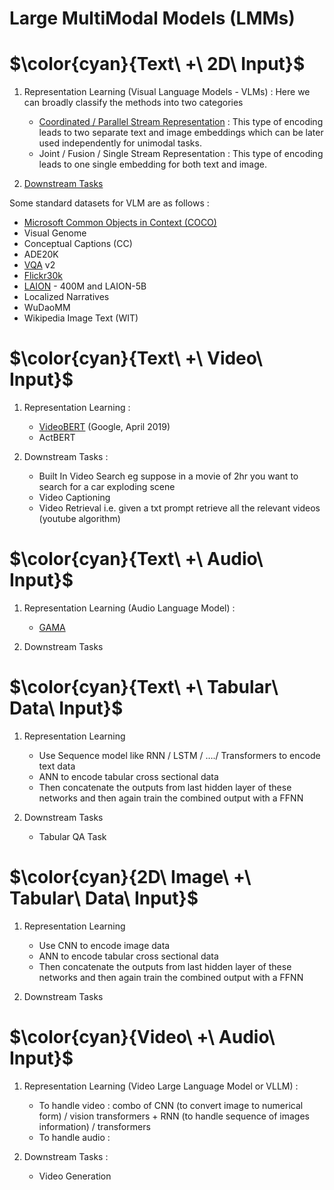 # Large MultiModal Models (LMMs)






# $\color{cyan}{Text\ +\ 2D\ Input\}$
1. Representation Learning (Visual Language Models - VLMs) : Here we can broadly classify the methods into two categories
   - [Coordinated / Parallel Stream Representation](https://khetansarvesh.medium.com/parallel-stream-representation-learning-for-visual-language-models-vlms-3b9233f3f8c5) : This type of encoding leads to two separate text and image embeddings which can be later used independently for unimodal tasks. 
   - Joint / Fusion / Single Stream Representation : This type of encoding leads to one single embedding for both text and image.

2. [Downstream Tasks](https://khetansarvesh.medium.com/downstream-tasks-using-vlms-57be1fadb618)


Some standard datasets for VLM are as follows : 
- [Microsoft Common Objects in Context (COCO)](https://homes.cs.washington.edu/~ranjay/visualgenome/index.html)
- Visual Genome
- Conceptual Captions (CC)
- ADE20K
- [VQA](https://visualqa.org/) v2
- [Flickr30k](https://shannon.cs.illinois.edu/DenotationGraph/)
- [LAION](https://laion.ai/) - 400M and LAION-5B
- Localized Narratives
- WuDaoMM
- Wikipedia Image Text (WIT)








# $\color{cyan}{Text\ +\ Video\ Input\}$
1. Representation Learning :
   - [VideoBERT](https://arxiv.org/abs/1904.01766) (Google, April 2019)
   - ActBERT
     
2. Downstream Tasks :
   - Built In Video Search eg suppose in a movie of 2hr you want to search for a car exploding scene
   - Video Captioning
   - Video Retrieval i.e. given a txt prompt retrieve all the relevant videos (youtube algorithm)











# $\color{cyan}{Text\ +\ Audio\ Input\}$
1. Representation Learning (Audio Language Model) :
   - [GAMA](https://sreyan88.github.io/gamaaudio/)
   
2. Downstream Tasks








# $\color{cyan}{Text\ +\ Tabular\ Data\ Input\}$
1. Representation Learning
   - Use Sequence model like RNN / LSTM / …./ Transformers to encode text data 
   - ANN to encode tabular cross sectional data 
   - Then concatenate the outputs from last hidden layer of these networks and then again train the combined output with a FFNN
     
2. Downstream Tasks
   - Tabular QA Task









# $\color{cyan}{2D\ Image\ +\ Tabular\ Data\ Input\}$
1. Representation Learning
   - Use CNN to encode image data 
   - ANN to encode tabular cross sectional data 
   - Then concatenate the outputs from last hidden layer of these networks and then again train the combined output with a FFNN
     
2. Downstream Tasks










# $\color{cyan}{Video\ +\ Audio\ Input\}$
1. Representation Learning (Video Large Language Model or VLLM) : 
   - To handle video : combo of CNN (to convert image to numerical form) / vision transformers + RNN (to handle sequence of images information) / transformers
   - To handle audio :

2. Downstream Tasks :
   - Video Generation
